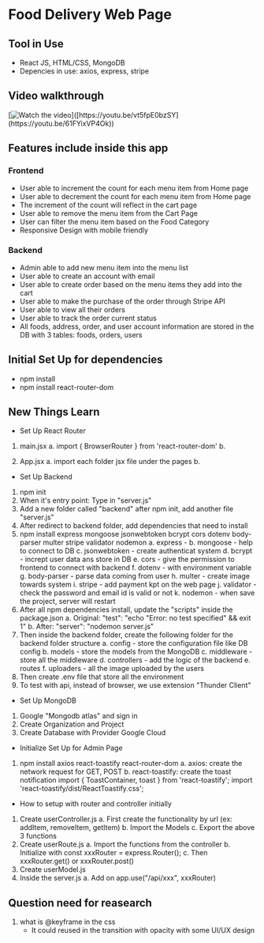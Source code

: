 # Food Delivery Web Page

## Tool in Use
- React JS, HTML/CSS, MongoDB
- Depencies in use: axios, express, stripe

## Video walkthrough
[![Watch the video]([https://i.sstatic.net/Vp2cE.png](https://github.com/user-attachments/assets/cdf2b8d9-c887-4079-be87-de1810757f65))]([https://youtu.be/vt5fpE0bzSY](https://youtu.be/61FYixVP4Ok))

## Features include inside this app

### Frontend

- User able to increment the count for each menu item from Home page
- User able to decrement the count for each menu item from Home page
- The increment of the count will reflect in the cart page
- User able to remove the menu item from the Cart Page
- User can filter the menu item based on the Food Category
- Responsive Design with mobile friendly

### Backend

- Admin able to add new menu item into the menu list
- User able to create an account with email
- User able to create order based on the menu items they add into the cart
- User able to make the purchase of the order through Stripe API
- User able to view all their orders
- User able to track the order current status
- All foods, address, order, and user account information are stored in the DB with 3 tables: foods, orders, users

## Initial Set Up for dependencies

- npm install
- npm install react-router-dom

## New Things Learn

- Set Up React Router

1. main.jsx
   a. import { BrowserRouter } from 'react-router-dom'
   b.
   <!-- wrap <App /> inside the <browserRouter> -->

2. App.jsx
   a. import each folder jsx file under the pages
   b.
   <!-- <Routes>
    <Route path='/' element={<Home />} />
    <Route path='/cart' element={<Cart />} />
    <Route path='/order' element={<PlaceOrder />} />
   </Routes> -->

- Set Up Backend

1. npm init
2. When it's entry point: Type in "server.js"
3. Add a new folder called "backend" after npm init, add another file "server.js"
4. After redirect to backend folder, add dependencies that need to install
5. npm install express mongoose jsonwebtoken bcrypt cors dotenv body-parser multer stripe validator nodemon
   a. express -
   b. mongoose - help to connect to DB
   c. jsonwebtoken - create authenticat system
   d. bcrypt - incrept user data ans store in DB
   e. cors - give the permission to frontend to connect with backend
   f. dotenv - with environment variable
   g. body-parser - parse data coming from user
   h. multer - create image towards system
   i. stripe - add payment kpt on the web page
   j. validator - check the password and email id is valid or not
   k. nodemon - when save the project, server will restart
6. After all npm dependencies install, update the "scripts" inside the package.json
   a. Original: "test": "echo \"Error: no test specified\" && exit 1"
   b. After: "server": "nodemon server.js"
7. Then inside the backend folder, create the following folder for the backend folder structure
   a. config - store the configuration file like DB config
   b. models - store the models from the MongoDB
   c. middleware - store all the middleware
   d. controllers - add the logic of the backend
   e. routes
   f. uploaders - all the image uploaded by the users
8. Then create .env file that store all the environment
9. To test with api, instead of browser, we use extension "Thunder Client"

- Set Up MongoDB

1. Google "Mongodb atlas" and sign in
2. Create Organization and Project
3. Create Database with Provider Google Cloud

- Initialize Set Up for Admin Page

1. npm install axios react-toastify react-router-dom
   a. axios: create the network request for GET, POST
   b. react-toastify: create the toast notification
   import { ToastContainer, toast } from 'react-toastify';
   import 'react-toastify/dist/ReactToastify.css';

- How to setup with router and controller initially

1. Create userController.js
   a. First create the functionality by url (ex: addItem, removeItem, getItem)
   b. Import the Models
   c. Export the above 3 functions
2. Create userRoute.js
   a. Import the functions from the controller
   b. Initialize with const xxxRouter = express.Router();
   c. Then xxxRouter.get() or xxxRouter.post()
3. Create userModel.js
4. Inside the server.js
   a. Add on app.use("/api/xxx", xxxRouter)

## Question need for reasearch

1. what is @keyframe in the css
   - It could reused in the transition with opacity with some UI/UX design
